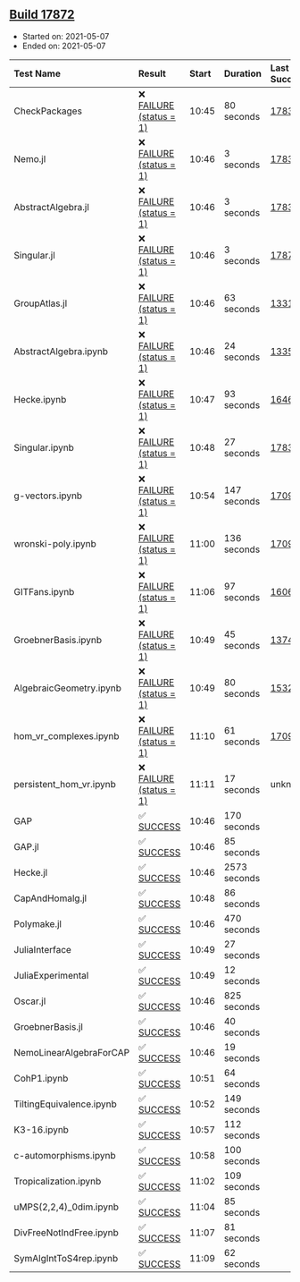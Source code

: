 ## [Build 17872](https://oscarci.mathematik.uni-kl.de/job/oscar/17872/)

* Started on: 2021-05-07
* Ended on: 2021-05-07

| Test Name    | Result | Start | Duration | Last Success | First Failure |
|:-------------|:-------|:------|:---------|:-------------|:--------------|
| CheckPackages | ❌ [FAILURE (status = 1)](https://oscarci.mathematik.uni-kl.de/job/oscar/17872/artifact/logs/build-17872/CheckPackages.log) | 10:45 | 80 seconds | [17832](https://oscarci.mathematik.uni-kl.de/job/oscar/17832/) | [17833](https://oscarci.mathematik.uni-kl.de/job/oscar/17833/) |
| Nemo.jl | ❌ [FAILURE (status = 1)](https://oscarci.mathematik.uni-kl.de/job/oscar/17872/artifact/logs/build-17872/Nemo.jl.log) | 10:46 | 3 seconds | [17835](https://oscarci.mathematik.uni-kl.de/job/oscar/17835/) | [17836](https://oscarci.mathematik.uni-kl.de/job/oscar/17836/) |
| AbstractAlgebra.jl | ❌ [FAILURE (status = 1)](https://oscarci.mathematik.uni-kl.de/job/oscar/17872/artifact/logs/build-17872/AbstractAlgebra.jl.log) | 10:46 | 3 seconds | [17831](https://oscarci.mathematik.uni-kl.de/job/oscar/17831/) | [17832](https://oscarci.mathematik.uni-kl.de/job/oscar/17832/) |
| Singular.jl | ❌ [FAILURE (status = 1)](https://oscarci.mathematik.uni-kl.de/job/oscar/17872/artifact/logs/build-17872/Singular.jl.log) | 10:46 | 3 seconds | [17871](https://oscarci.mathematik.uni-kl.de/job/oscar/17871/) | [17872](https://oscarci.mathematik.uni-kl.de/job/oscar/17872/) |
| GroupAtlas.jl | ❌ [FAILURE (status = 1)](https://oscarci.mathematik.uni-kl.de/job/oscar/17872/artifact/logs/build-17872/GroupAtlas.jl.log) | 10:46 | 63 seconds | [13311](https://oscarci.mathematik.uni-kl.de/job/oscar/13311/) | [13312](https://oscarci.mathematik.uni-kl.de/job/oscar/13312/) |
| AbstractAlgebra.ipynb | ❌ [FAILURE (status = 1)](https://oscarci.mathematik.uni-kl.de/job/oscar/17872/artifact/logs/build-17872/AbstractAlgebra.ipynb.log) | 10:46 | 24 seconds | [13355](https://oscarci.mathematik.uni-kl.de/job/oscar/13355/) | [13356](https://oscarci.mathematik.uni-kl.de/job/oscar/13356/) |
| Hecke.ipynb | ❌ [FAILURE (status = 1)](https://oscarci.mathematik.uni-kl.de/job/oscar/17872/artifact/logs/build-17872/Hecke.ipynb.log) | 10:47 | 93 seconds | [16463](https://oscarci.mathematik.uni-kl.de/job/oscar/16463/) | [16464](https://oscarci.mathematik.uni-kl.de/job/oscar/16464/) |
| Singular.ipynb | ❌ [FAILURE (status = 1)](https://oscarci.mathematik.uni-kl.de/job/oscar/17872/artifact/logs/build-17872/Singular.ipynb.log) | 10:48 | 27 seconds | [17835](https://oscarci.mathematik.uni-kl.de/job/oscar/17835/) | [17836](https://oscarci.mathematik.uni-kl.de/job/oscar/17836/) |
| g-vectors.ipynb | ❌ [FAILURE (status = 1)](https://oscarci.mathematik.uni-kl.de/job/oscar/17872/artifact/logs/build-17872/g-vectors.ipynb.log) | 10:54 | 147 seconds | [17099](https://oscarci.mathematik.uni-kl.de/job/oscar/17099/) | [17100](https://oscarci.mathematik.uni-kl.de/job/oscar/17100/) |
| wronski-poly.ipynb | ❌ [FAILURE (status = 1)](https://oscarci.mathematik.uni-kl.de/job/oscar/17872/artifact/logs/build-17872/wronski-poly.ipynb.log) | 11:00 | 136 seconds | [17098](https://oscarci.mathematik.uni-kl.de/job/oscar/17098/) | [17099](https://oscarci.mathematik.uni-kl.de/job/oscar/17099/) |
| GITFans.ipynb | ❌ [FAILURE (status = 1)](https://oscarci.mathematik.uni-kl.de/job/oscar/17872/artifact/logs/build-17872/GITFans.ipynb.log) | 11:06 | 97 seconds | [16068](https://oscarci.mathematik.uni-kl.de/job/oscar/16068/) | [16069](https://oscarci.mathematik.uni-kl.de/job/oscar/16069/) |
| GroebnerBasis.ipynb | ❌ [FAILURE (status = 1)](https://oscarci.mathematik.uni-kl.de/job/oscar/17872/artifact/logs/build-17872/GroebnerBasis.ipynb.log) | 10:49 | 45 seconds | [13748](https://oscarci.mathematik.uni-kl.de/job/oscar/13748/) | [13749](https://oscarci.mathematik.uni-kl.de/job/oscar/13749/) |
| AlgebraicGeometry.ipynb | ❌ [FAILURE (status = 1)](https://oscarci.mathematik.uni-kl.de/job/oscar/17872/artifact/logs/build-17872/AlgebraicGeometry.ipynb.log) | 10:49 | 80 seconds | [15322](https://oscarci.mathematik.uni-kl.de/job/oscar/15322/) | [15323](https://oscarci.mathematik.uni-kl.de/job/oscar/15323/) |
| hom_vr_complexes.ipynb | ❌ [FAILURE (status = 1)](https://oscarci.mathematik.uni-kl.de/job/oscar/17872/artifact/logs/build-17872/hom_vr_complexes.ipynb.log) | 11:10 | 61 seconds | [17099](https://oscarci.mathematik.uni-kl.de/job/oscar/17099/) | [17100](https://oscarci.mathematik.uni-kl.de/job/oscar/17100/) |
| persistent_hom_vr.ipynb | ❌ [FAILURE (status = 1)](https://oscarci.mathematik.uni-kl.de/job/oscar/17872/artifact/logs/build-17872/persistent_hom_vr.ipynb.log) | 11:11 | 17 seconds | unknown | unknown |
| GAP | ✅ [SUCCESS](https://oscarci.mathematik.uni-kl.de/job/oscar/17872/artifact/logs/build-17872/GAP.log) | 10:46 | 170 seconds |  |  |
| GAP.jl | ✅ [SUCCESS](https://oscarci.mathematik.uni-kl.de/job/oscar/17872/artifact/logs/build-17872/GAP.jl.log) | 10:46 | 85 seconds |  |  |
| Hecke.jl | ✅ [SUCCESS](https://oscarci.mathematik.uni-kl.de/job/oscar/17872/artifact/logs/build-17872/Hecke.jl.log) | 10:46 | 2573 seconds |  |  |
| CapAndHomalg.jl | ✅ [SUCCESS](https://oscarci.mathematik.uni-kl.de/job/oscar/17872/artifact/logs/build-17872/CapAndHomalg.jl.log) | 10:48 | 86 seconds |  |  |
| Polymake.jl | ✅ [SUCCESS](https://oscarci.mathematik.uni-kl.de/job/oscar/17872/artifact/logs/build-17872/Polymake.jl.log) | 10:46 | 470 seconds |  |  |
| JuliaInterface | ✅ [SUCCESS](https://oscarci.mathematik.uni-kl.de/job/oscar/17872/artifact/logs/build-17872/JuliaInterface.log) | 10:49 | 27 seconds |  |  |
| JuliaExperimental | ✅ [SUCCESS](https://oscarci.mathematik.uni-kl.de/job/oscar/17872/artifact/logs/build-17872/JuliaExperimental.log) | 10:49 | 12 seconds |  |  |
| Oscar.jl | ✅ [SUCCESS](https://oscarci.mathematik.uni-kl.de/job/oscar/17872/artifact/logs/build-17872/Oscar.jl.log) | 10:46 | 825 seconds |  |  |
| GroebnerBasis.jl | ✅ [SUCCESS](https://oscarci.mathematik.uni-kl.de/job/oscar/17872/artifact/logs/build-17872/GroebnerBasis.jl.log) | 10:46 | 40 seconds |  |  |
| NemoLinearAlgebraForCAP | ✅ [SUCCESS](https://oscarci.mathematik.uni-kl.de/job/oscar/17872/artifact/logs/build-17872/NemoLinearAlgebraForCAP.log) | 10:46 | 19 seconds |  |  |
| CohP1.ipynb | ✅ [SUCCESS](https://oscarci.mathematik.uni-kl.de/job/oscar/17872/artifact/logs/build-17872/CohP1.ipynb.log) | 10:51 | 64 seconds |  |  |
| TiltingEquivalence.ipynb | ✅ [SUCCESS](https://oscarci.mathematik.uni-kl.de/job/oscar/17872/artifact/logs/build-17872/TiltingEquivalence.ipynb.log) | 10:52 | 149 seconds |  |  |
| K3-16.ipynb | ✅ [SUCCESS](https://oscarci.mathematik.uni-kl.de/job/oscar/17872/artifact/logs/build-17872/K3-16.ipynb.log) | 10:57 | 112 seconds |  |  |
| c-automorphisms.ipynb | ✅ [SUCCESS](https://oscarci.mathematik.uni-kl.de/job/oscar/17872/artifact/logs/build-17872/c-automorphisms.ipynb.log) | 10:58 | 100 seconds |  |  |
| Tropicalization.ipynb | ✅ [SUCCESS](https://oscarci.mathematik.uni-kl.de/job/oscar/17872/artifact/logs/build-17872/Tropicalization.ipynb.log) | 11:02 | 109 seconds |  |  |
| uMPS(2,2,4)_0dim.ipynb | ✅ [SUCCESS](https://oscarci.mathematik.uni-kl.de/job/oscar/17872/artifact/logs/build-17872/uMPS-2-2-4-_0dim.ipynb.log) | 11:04 | 85 seconds |  |  |
| DivFreeNotIndFree.ipynb | ✅ [SUCCESS](https://oscarci.mathematik.uni-kl.de/job/oscar/17872/artifact/logs/build-17872/DivFreeNotIndFree.ipynb.log) | 11:07 | 81 seconds |  |  |
| SymAlgIntToS4rep.ipynb | ✅ [SUCCESS](https://oscarci.mathematik.uni-kl.de/job/oscar/17872/artifact/logs/build-17872/SymAlgIntToS4rep.ipynb.log) | 11:09 | 62 seconds |  |  |
